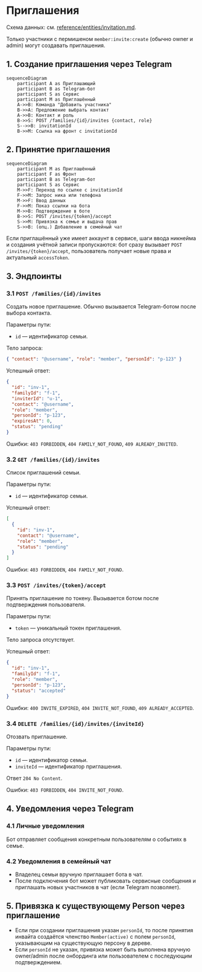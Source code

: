# Приглашения

Схема данных: см. [reference/entities/invitation.md](../../reference/entities/invitation.md).

Только участники с пермишеном `member:invite:create` (обычно owner и admin) могут создавать приглашения.

## 1. Создание приглашения через Telegram

```mermaid
sequenceDiagram
    participant A as Приглашающий
    participant B as Telegram-бот
    participant S as Сервис
    participant M as Приглашённый
    A->>B: Команда "Добавить участника"
    B->>A: Предложение выбрать контакт
    A->>B: Контакт и роль
    B->>S: POST /families/{id}/invites {contact, role}
    S-->>B: invitationId
    B->>M: Ссылка на фронт с invitationId
```

## 2. Принятие приглашения

```mermaid
sequenceDiagram
    participant M as Приглашённый
    participant F as Фронт
    participant B as Telegram-бот
    participant S as Сервис
    M->>F: Переход по ссылке с invitationId
    F->>M: Запрос ника или телефона
    M->>F: Ввод данных
    F->>M: Показ ссылки на бота
    M->>B: Подтверждение в боте
    B->>S: POST /invites/{token}/accept
    S->>M: Привязка к семье и выдача прав
    S->>B: (опц.) Добавление в семейный чат
```

Если приглашённый уже имеет аккаунт в сервисе, шаги ввода никнейма и создания учётной записи пропускаются: бот сразу вызывает `POST /invites/{token}/accept`, пользователь получает новые права и актуальный `accessToken`.

## 3. Эндпоинты

### 3.1 `POST /families/{id}/invites`
Создать новое приглашение. Обычно вызывается Telegram-ботом после выбора контакта.

Параметры пути:
- `id` — идентификатор семьи.

Тело запроса:

```json
{ "contact": "@username", "role": "member", "personId": "p-123" }
```

Успешный ответ:

```json
{
  "id": "inv-1",
  "familyId": "f-1",
  "inviterId": "u-1",
  "contact": "@username",
  "role": "member",
  "personId": "p-123",
  "expiresAt": 0,
  "status": "pending"
}
```

Ошибки: `403 FORBIDDEN`, `404 FAMILY_NOT_FOUND`, `409 ALREADY_INVITED`.

### 3.2 `GET /families/{id}/invites`
Список приглашений семьи.

Параметры пути:
- `id` — идентификатор семьи.

Успешный ответ:

```json
[
  {
    "id": "inv-1",
    "contact": "@username",
    "role": "member",
    "status": "pending"
  }
]
```

Ошибки: `403 FORBIDDEN`, `404 FAMILY_NOT_FOUND`.

### 3.3 `POST /invites/{token}/accept`
Принять приглашение по токену. Вызывается ботом после подтверждения пользователя.

Параметры пути:
- `token` — уникальный токен приглашения.

Тело запроса отсутствует.

Успешный ответ:

```json
{
  "id": "inv-1",
  "familyId": "f-1",
  "role": "member",
  "personId": "p-123",
  "status": "accepted"
}
```

Ошибки: `400 INVITE_EXPIRED`, `404 INVITE_NOT_FOUND`, `409 ALREADY_ACCEPTED`.

### 3.4 `DELETE /families/{id}/invites/{inviteId}`
Отозвать приглашение.

Параметры пути:
- `id` — идентификатор семьи.
- `inviteId` — идентификатор приглашения.

Ответ `204 No Content`.

Ошибки: `403 FORBIDDEN`, `404 INVITE_NOT_FOUND`.

## 4. Уведомления через Telegram

### 4.1 Личные уведомления
Бот отправляет сообщения конкретным пользователям о событиях в семье.

### 4.2 Уведомления в семейный чат
- Владелец семьи вручную приглашает бота в чат.
- После подключения бот может публиковать сервисные сообщения и приглашать новых участников в чат (если Telegram позволяет).

## 5. Привязка к существующему Person через приглашение
- Если при создании приглашения указан `personId`, то после принятия инвайта создаётся членство `Member(active)` с полем `personId`, указывающим на существующую персону в дереве.
- Если `personId` не указан, привязка может быть выполнена вручную owner/admin после онбординга или пользователем с последующим подтверждением.
